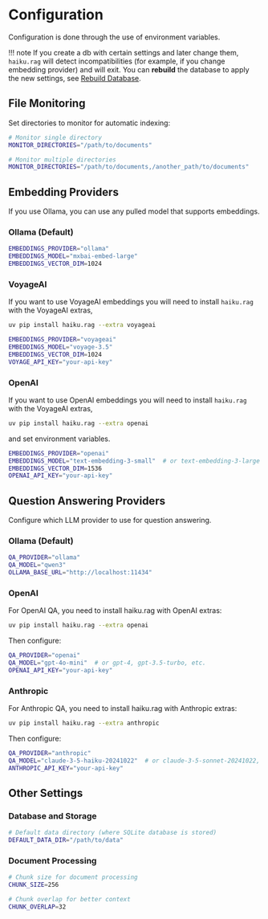 # Configuration

Configuration is done through the use of environment variables.

!!! note
    If you create a db with certain settings and later change them, `haiku.rag` will detect incompatibilities (for example, if you change embedding provider) and will exit. You can **rebuild** the database to apply the new settings, see [Rebuild Database](./cli.md#rebuild-database).

## File Monitoring

Set directories to monitor for automatic indexing:

```bash
# Monitor single directory
MONITOR_DIRECTORIES="/path/to/documents"

# Monitor multiple directories
MONITOR_DIRECTORIES="/path/to/documents,/another_path/to/documents"
```

## Embedding Providers

If you use Ollama, you can use any pulled model that supports embeddings.

### Ollama (Default)

```bash
EMBEDDINGS_PROVIDER="ollama"
EMBEDDINGS_MODEL="mxbai-embed-large"
EMBEDDINGS_VECTOR_DIM=1024
```

### VoyageAI
If you want to use VoyageAI embeddings you will need to install `haiku.rag` with the VoyageAI extras,

```bash
uv pip install haiku.rag --extra voyageai
```

```bash
EMBEDDINGS_PROVIDER="voyageai"
EMBEDDINGS_MODEL="voyage-3.5"
EMBEDDINGS_VECTOR_DIM=1024
VOYAGE_API_KEY="your-api-key"
```

### OpenAI
If you want to use OpenAI embeddings you will need to install `haiku.rag` with the VoyageAI extras,

```bash
uv pip install haiku.rag --extra openai
```

and set environment variables.

```bash
EMBEDDINGS_PROVIDER="openai"
EMBEDDINGS_MODEL="text-embedding-3-small"  # or text-embedding-3-large
EMBEDDINGS_VECTOR_DIM=1536
OPENAI_API_KEY="your-api-key"
```

## Question Answering Providers

Configure which LLM provider to use for question answering.

### Ollama (Default)

```bash
QA_PROVIDER="ollama"
QA_MODEL="qwen3"
OLLAMA_BASE_URL="http://localhost:11434"
```

### OpenAI

For OpenAI QA, you need to install haiku.rag with OpenAI extras:

```bash
uv pip install haiku.rag --extra openai
```

Then configure:

```bash
QA_PROVIDER="openai"
QA_MODEL="gpt-4o-mini"  # or gpt-4, gpt-3.5-turbo, etc.
OPENAI_API_KEY="your-api-key"
```

### Anthropic

For Anthropic QA, you need to install haiku.rag with Anthropic extras:

```bash
uv pip install haiku.rag --extra anthropic
```

Then configure:

```bash
QA_PROVIDER="anthropic"
QA_MODEL="claude-3-5-haiku-20241022"  # or claude-3-5-sonnet-20241022, etc.
ANTHROPIC_API_KEY="your-api-key"
```

## Other Settings

### Database and Storage

```bash
# Default data directory (where SQLite database is stored)
DEFAULT_DATA_DIR="/path/to/data"
```

### Document Processing

```bash
# Chunk size for document processing
CHUNK_SIZE=256

# Chunk overlap for better context
CHUNK_OVERLAP=32
```
